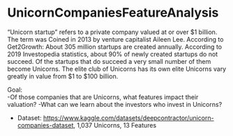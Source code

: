 # UnicornCompaniesFeatureAnalysis

“Unicorn startup” refers to a private company valued at or over $1 billion. The term was Coined in 2013 by venture capitalist Aileen Lee.
According to Get2Growth: About 305 million startups are created annually. According to 2019 Investopedia statistics, about 90% of newly created startups do not succeed. Of the startups that do succeed a very small number of them become Unicorns. The elite club of Unicorns has its own elite Unicorns vary greatly in value from $1 to $100 billion.


Goal:<br/>
-Of those companies that are Unicorns, what features impact their valuation?
-What can we learn about the investors who invest in Unicorns?


- Dataset: https://www.kaggle.com/datasets/deepcontractor/unicorn-companies-dataset,   1,037 Unicorns, 13 Features


